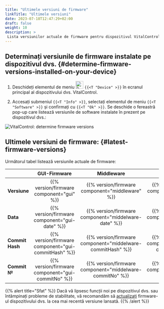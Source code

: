 ```yaml
---
title: "Ultimele versiuni de firmware"
linkTitle: "Ultimele versiuni"
date: 2023-07-18T12:47:29+02:00
draft: false
weight: 10
description: >
 Lista versiunilor actuale de firmware pentru dispozitivul VitalControl.
---
```


## Determinați versiunile de firmware instalate pe dispozitivul dvs. {#determine-firmware-versions-installed-on-your-device}

1. Deschideți elementul de meniu <img src="/icons/device.svg" width="25" align="bottom" alt="Device" /> `{{<T "Device" >}}` în ecranul principal al dispozitivului dvs. VitalControl.

2. Accesați submeniul `{{<T "Info" >}}`, selectați elementul de meniu `{{<T "Software" >}}` și confirmați cu `{{<T "Ok" >}}`. Se deschide o fereastră pop-up care listează versiunile de software instalate în prezent pe dispozitivul dvs.:

![VitalControl: determine firmware versions](../images/firmware-versions.png "Display firmware versions")

## Ultimele versiuni de firmware: {#latest-firmware-versions}

Următorul tabel listează versiunile actuale de firmware:

|                 | GUI-Firmware  | Middleware  | Bootloader |
|-----------------|:-------------:|:-----------:|:----------:|
| **Versiune**     | {{% version/firmware component="gui" %}} | {{% version/firmware component="middleware" %}} | {{% version/firmware component="bootloader" %}} |
| **Data**       | {{% version/firmware component="gui-date" %}} | {{% version/firmware component="middelware-date" %}} | {{% version/firmware component="bootloader-date" %}} |
| **Commit Hash** | {{% version/firmware component="gui-commitHash" %}} | {{% version/firmware component="middelware-commitHash" %}} |  {{% version/firmware component="bootloader-commitHash" %}} |
| **Commit №**    | {{% version/firmware component="gui-commitNo" %}} | {{% version/firmware component="middelware-commitNo" %}} | {{% version/firmware component="bootloader-commitNo" %}}|

{{% alert title="Sfat" %}}
Dacă vă lipsesc funcții noi pe dispozitivul dvs. sau întâmpinați probleme de stabilitate, vă recomandăm să [actualizați](../update/) firmware-ul dispozitivului dvs. la cea mai recentă versiune lansată.
{{% /alert %}}
